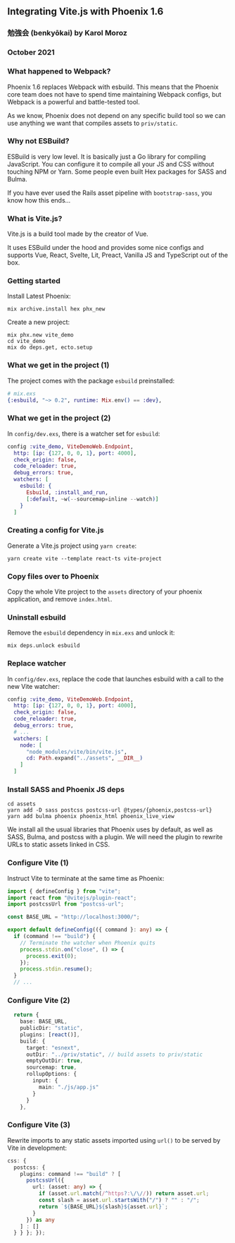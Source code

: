## Integrating Vite.js with Phoenix 1.6
### 勉強会 (benky&#333;kai) by Karol Moroz
### October 2021


### What happened to Webpack?

Phoenix 1.6 replaces Webpack with esbuild. This means that the Phoenix core team does not have to spend time maintaining Webpack configs, but Webpack is a powerful and battle-tested tool.

As we know, Phoenix does not depend on any specific build tool so we can use anything we want that compiles assets to `priv/static`.


### Why not ESBuild?

ESBuild is very low level. It is basically just a Go library for compiling JavaScript. You can configure it to compile all your JS and CSS without touching NPM or Yarn. Some people even built Hex packages for SASS and Bulma.

If you have ever used the Rails asset pipeline with `bootstrap-sass`, you know how this ends...


### What is Vite.js?

Vite.js is a build tool made by the creator of Vue.

It uses ESBuild under the hood and provides some nice configs and supports Vue, React, Svelte, Lit, Preact, Vanilla JS and TypeScript out of the box.


### Getting started

Install Latest Phoenix:

```
mix archive.install hex phx_new
```

Create a new project:

```
mix phx.new vite_demo
cd vite_demo
mix do deps.get, ecto.setup
```


### What we get in the project (1)

The project comes with the package `esbuild` preinstalled:

```elixir
# mix.exs
{:esbuild, "~> 0.2", runtime: Mix.env() == :dev},
```


### What we get in the project (2)

In `config/dev.exs`, there is a watcher set for `esbuild`:

```elixir
config :vite_demo, ViteDemoWeb.Endpoint,
  http: [ip: {127, 0, 0, 1}, port: 4000],
  check_origin: false,
  code_reloader: true,
  debug_errors: true,
  watchers: [
    esbuild: {
      Esbuild, :install_and_run,
      [:default, ~w(--sourcemap=inline --watch)]
    }
  ]
```


### Creating a config for Vite.js

Generate a Vite.js project using `yarn create`:

```
yarn create vite --template react-ts vite-project
```


### Copy files over to Phoenix

Copy the whole Vite project to the `assets` directory of your phoenix application, and remove `index.html`.


### Uninstall esbuild

Remove the `esbuild` dependency in `mix.exs` and unlock it:

```
mix deps.unlock esbuild
```


### Replace watcher

In `config/dev.exs`, replace the code that launches esbuild with a call to the new Vite watcher:

```elixir
config :vite_demo, ViteDemoWeb.Endpoint,
  http: [ip: {127, 0, 0, 1}, port: 4000],
  check_origin: false,
  code_reloader: true,
  debug_errors: true,
  # ...
  watchers: [
    node: [
      "node_modules/vite/bin/vite.js",
      cd: Path.expand("../assets", __DIR__)
    ]
  ]
```


### Install SASS and Phoenix JS deps

```
cd assets
yarn add -D sass postcss postcss-url @types/{phoenix,postcss-url}
yarn add bulma phoenix phoenix_html phoenix_live_view
```

We install all the usual libraries that Phoenix uses by default, as well as SASS, Bulma, and postcss with a plugin. We will need the plugin to rewrite URLs to static assets linked in CSS.


### Configure Vite (1)

Instruct Vite to terminate at the same time as Phoenix:

```typescript
import { defineConfig } from "vite";
import react from "@vitejs/plugin-react";
import postcssUrl from "postcss-url";

const BASE_URL = "http://localhost:3000/";

export default defineConfig(({ command }: any) => {
  if (command !== "build") {
    // Terminate the watcher when Phoenix quits
    process.stdin.on("close", () => {
      process.exit(0);
    });
    process.stdin.resume();
  }
  // ...
```


### Configure Vite (2)

```typescript
  return {
    base: BASE_URL,
    publicDir: "static",
    plugins: [react()],
    build: {
      target: "esnext",
      outDir: "../priv/static", // build assets to priv/static
      emptyOutDir: true,
      sourcemap: true,
      rollupOptions: {
        input: {
          main: "./js/app.js"
        }
      }
    },
```


### Configure Vite (3)

Rewrite imports to any static assets imported using `url()` to be served by Vite in development:

```typescript
css: {
  postcss: {
    plugins: command !== "build" ? [
      postcssUrl({
        url: (asset: any) => {
          if (asset.url.match(/^https?:\/\//)) return asset.url;
          const slash = asset.url.startsWith("/") ? "" : "/";
          return `${BASE_URL}${slash}${asset.url}`;
        }
      }) as any
    ] : []
  } } }; });
```
